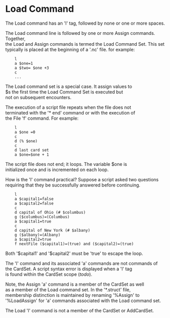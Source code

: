 <h1>Load Command</h1>

<p>The Load command has an 'l' tag, followed by none  or one or more spaces.  </p>

<p>The Load command line is followed by one or more Assign commands. Together, <br />
the Load and Assign commands is termed the Load Command Set.  This set <br />
typically is placed at the beginning of a '.nc' file.  for example:    </p>

<pre><code>    l
    a $one=1
    a $two= $one +3
    c
    ...
</code></pre>

<p>The Load command set is a special case.  It assign values to <br />
$<variable>s the first time the Load Command Set is executed but <br />
not on subsequent encounters.   </p>

<p>The execution of a script file repeats when the file does not <br />
terminated with the '* end' command or with the execution of <br />
the File 'f' command.  For example:  </p>

<pre><code>    l
    a $one =0
    c
    d (% $one)
    c
    d last card set
    a $one=$one + 1
</code></pre>

<p>The script file does not end; it loops. The variable $one is <br />
initialized once and is incremented on each loop.   </p>

<p>How is the 'l' command practical? Suppose a script asked two questions <br />
requiring that they be successfully answered before continuing.  </p>

<pre><code>    l
    a $capital1=false
    a $capital2=false
    c
    d capital of Ohio (# $columbus)
    g ($columbus)=(Columbus)
    a $capital1=true
    c
    d capital of New York (# $albany)   
    g ($albany)=(Albany)
    a $capital2=true
    f nextFile ($capital1)=(true) and ($capital2)=(true)
</code></pre>

<p>Both '$capital1' and '$capital2' must be 'true' to escape the loop.  </p>

<p>The 'l' command and its associated 'a' commands are not commands of <br />
the CardSet.  A script syntax error is displayed when a 'l'  tag <br />
is found within the CardSet scope (<em>todo</em>).  </p>

<p>Note, the Assign 'a' command is a member of the CardSet as well <br />
as a member of the Load command set.  In the '*.struct' file, <br />
membership distinction is maintained by renaming '%Assign' to <br />
'%LoadAssign' for 'a' commands associated with the Load command set.   </p>

<p>The Load 'l' command is not a member of the CardSet or AddCardSet.  </p>
